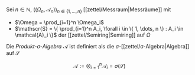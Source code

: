 Sei $n \in \mathbb{N}$, $((\Omega_n, \mathcal{A}_n))_{n \in \{ 1, \dots, n \}}$ [[zettel/Messraum|Messräume]] mit
- $\Omega = \prod_{i=1}^n \Omega_i$
- $\mathscr{S} = \{ \prod_{i=1}^n A_i, \forall i \in \{ 1, \dots, n \} : A_i \in \mathcal{A}_i \}$ der [[zettel/Semiring|Semiring]] auf $\Omega$

Die *Produkt-$\sigma$-Algebra* $\mathcal{A}$ ist definiert als die $\sigma$-[[zettel/σ-Algebra|Algebra]] auf $\mathscr{S}$

$$
	\mathcal{A} := \bigotimes_{i = 1}^n \mathcal{A}_i = \sigma(\mathscr{S})
$$